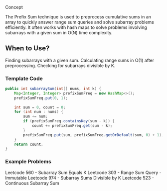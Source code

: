 Concept

The Prefix Sum technique is used to preprocess cumulative sums in an array to quickly answer range sum queries and solve subarray problems efficiently.
It often works with hash maps to solve problems involving subarrays with a given sum in O(N) time complexity.

## When to Use?

Finding subarrays with a given sum.
Calculating range sums in O(1) after preprocessing.
Checking for subarrays divisible by K.
### Template Code

```java
public int subarraySum(int[] nums, int k) {
    Map<Integer, Integer> prefixSumFreq = new HashMap<>();
    prefixSumFreq.put(0, 1);
    
    int sum = 0, count = 0;
    for (int num : nums) {
        sum += num;
        if (prefixSumFreq.containsKey(sum - k)) {
            count += prefixSumFreq.get(sum - k);
        }
        prefixSumFreq.put(sum, prefixSumFreq.getOrDefault(sum, 0) + 1);
    }
    return count;
}
```

### Example Problems

Leetcode 560 - Subarray Sum Equals K
Leetcode 303 - Range Sum Query - Immutable
Leetcode 974 - Subarray Sums Divisible by K
Leetcode 523 - Continuous Subarray Sum